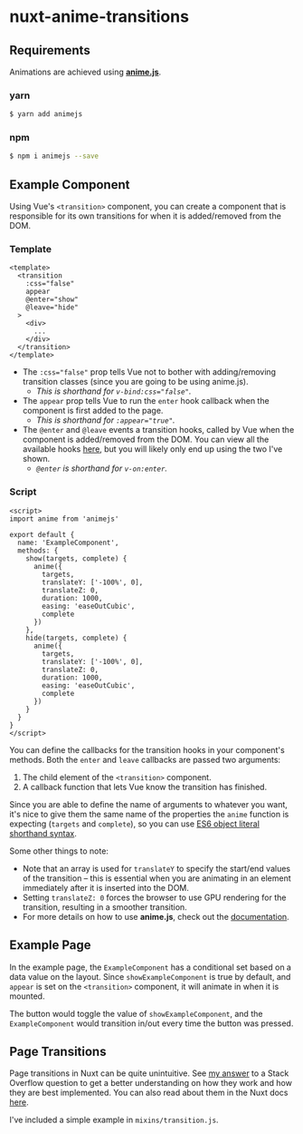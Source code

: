# nuxt-anime-transitions

## Requirements

Animations are achieved using **[anime.js](https://animejs.com/)**.

### yarn
```bash
$ yarn add animejs
```

### npm
```bash
$ npm i animejs --save
```

## Example Component

Using Vue's `<transition>` component, you can create a component that is responsible for its own transitions for when it is added/removed from the DOM.

### Template

```vue
<template>
  <transition
    :css="false"
    appear
    @enter="show"
    @leave="hide"
  >
    <div>
      ...
    </div>
  </transition>
</template>
```

* The `:css="false"` prop tells Vue not to bother with adding/removing transition classes (since you are going to be using anime.js).
    - *This is shorthand for `v-bind:css="false"`.*
* The `appear` prop tells Vue to run the `enter` hook callback when the component is first added to the page.
    - *This is shorthand for `:appear="true"`.*
* The `@enter` and `@leave` events a transition hooks, called by Vue when the component is added/removed from the DOM. You can view all the available hooks [here](https://vuejs.org/v2/guide/transitions.html#JavaScript-Hooks), but you will likely only end up using the two I've shown.
    - *`@enter` is shorthand for `v-on:enter`.*

### Script

```vue
<script>
import anime from 'animejs'

export default {
  name: 'ExampleComponent',
  methods: {
    show(targets, complete) {
      anime({
        targets,
        translateY: ['-100%', 0],
        translateZ: 0,
        duration: 1000,
        easing: 'easeOutCubic',
        complete
      })
    },
    hide(targets, complete) {
      anime({
        targets,
        translateY: ['-100%', 0],
        translateZ: 0,
        duration: 1000,
        easing: 'easeOutCubic',
        complete
      })
    }
  }
}
</script>
```

You can define the callbacks for the transition hooks in your component's methods. Both the `enter` and `leave` callbacks are passed two arguments:
1. The child element of the `<transition>` component.
2. A callback function that lets Vue know the transition has finished.

Since you are able to define the name of arguments to whatever you want, it's nice to give them the same name of the properties the `anime` function is expecting (`targets` and `complete`), so you can use [ES6 object literal shorthand syntax](https://eslint.org/docs/rules/object-shorthand).

Some other things to note:
* Note that an array is used for `translateY` to specify the start/end values of the transition – this is essential when you are animating in an element immediately after it is inserted into the DOM.
* Setting `translateZ: 0` forces the browser to use GPU rendering for the transition, resulting in a smoother transition.
* For more details on how to use **anime.js**, check out the [documentation](https://animejs.com/documentation).

## Example Page

In the example page, the `ExampleComponent` has a conditional set based on a data value on the layout. Since `showExampleComponent` is true by default, and `appear` is set on the `<transition>` component, it will animate in when it is mounted.

The button would toggle the value of `showExampleComponent`, and the `ExampleComponent` would transition in/out every time the button was pressed.

## Page Transitions

Page transitions in Nuxt can be quite unintuitive. See [my answer](https://stackoverflow.com/questions/53721442/nuxt-js-page-transitions-leave-never-executing/54759849#54759849) to a Stack Overflow question to get a better understanding on how they work and how they are best implemented. You can also read about them in the Nuxt docs [here](https://nuxtjs.org/api/pages-transition/).

I've included a simple example in `mixins/transition.js`.
